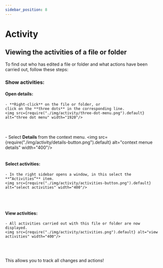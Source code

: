 ```yaml
---
sidebar_position: 8
---
```


# Activity

## Viewing the activities of a file or folder
To find out who has edited a file or folder and what actions have been carried out, follow these steps:


### Show activities:


#### Open details:
    - **Right-click** on the file or folder, or
    click on the **three dots** in the corresponding line.
    <img src={require("./img/activity/three-dot-menu.png").default} alt="three dot menu" width="1920"/>
<br/><br/>
    - Select **Details** from the context menu.
    <img src={require("./img/activity/details-button.png").default} alt="context menue details" width="400"/>
<br/><br/>

#### Select activities:
    - In the right sidebar opens a window, in this select the **“Activities”** item.
    <img src={require("./img/activity/activities-button.png").default} alt="select activities" width="400"/>
<br/><br/>

#### View activities:

    - All activities carried out with this file or folder are now displayed.
    <img src={require("./img/activity/activities.png").default} alt="view activities" width="400"/>
<br/><br/>

This allows you to track all changes and actions!